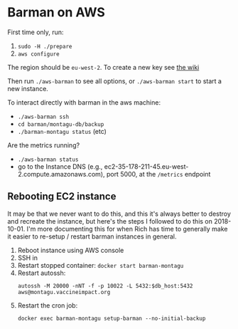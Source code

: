 # Barman on AWS
First time only, run:

1. `sudo -H ./prepare`
2. `aws configure`

The region should be `eu-west-2`.  To create a new key see [the wiki](https://github.com/vimc/vimc-wiki/wiki/AWS-things)

Then run `./aws-barman` to see all options, or `./aws-barman start` to start a
new instance.

To interact directly with barman in the aws machine:

* `./aws-barman ssh`
* `cd barman/montagu-db/backup`
* `./barman-montagu status` (etc)

Are the metrics running?

* `./aws-barman status`
* go to the Instance DNS (e.g., ec2-35-178-211-45.eu-west-2.compute.amazonaws.com), port 5000, at the `/metrics` endpoint

## Rebooting EC2 instance
It may be that we never want to do this, and this it's always better to
destroy and recreate the instance, but here's the steps I followed to do
this on 2018-10-01. I'm more documenting this for when Rich has time to
generally make it easier to re-setup / restart barman instances in
general.

1. Reboot instance using AWS console
2. SSH in
3. Restart stopped container: `docker start barman-montagu`
4. Restart autossh:
   ```
   autossh -M 20000 -nNT -f -p 10022 -L 5432:$db_host:5432 aws@montagu.vaccineimpact.org
   ```
5. Restart the cron job:
   ```
   docker exec barman-montagu setup-barman --no-initial-backup
   ```


